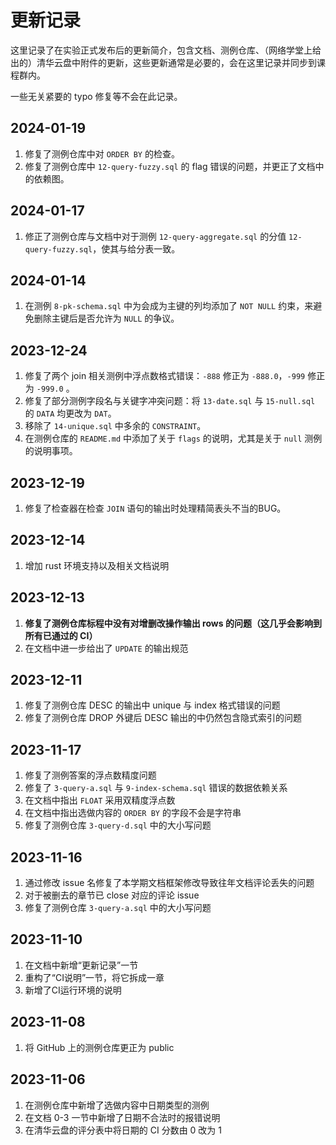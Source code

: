 # 更新记录

这里记录了在实验正式发布后的更新简介，包含文档、测例仓库、（网络学堂上给出的）清华云盘中附件的更新，这些更新通常是必要的，会在这里记录并同步到课程群内。

一些无关紧要的 typo 修复等不会在此记录。

## 2024-01-19
1. 修复了测例仓库中对 `ORDER BY` 的检查。
2. 修复了测例仓库中 `12-query-fuzzy.sql` 的 flag 错误的问题，并更正了文档中的依赖图。

## 2024-01-17
1. 修正了测例仓库与文档中对于测例 `12-query-aggregate.sql` 的分值 `12-query-fuzzy.sql`，使其与给分表一致。

## 2024-01-14
1. 在测例 `8-pk-schema.sql` 中为会成为主键的列均添加了 `NOT NULL` 约束，来避免删除主键后是否允许为 `NULL` 的争议。

## 2023-12-24
1. 修复了两个 join 相关测例中浮点数格式错误：`-888` 修正为 `-888.0`，`-999` 修正为 `-999.0` 。
2. 修复了部分测例字段名与关键字冲突问题：将 `13-date.sql` 与 `15-null.sql` 的 `DATA` 均更改为 `DAT`。
3. 移除了 `14-unique.sql` 中多余的 `CONSTRAINT`。
4. 在测例仓库的 `README.md` 中添加了关于 `flags` 的说明，尤其是关于 `null` 测例的说明事项。

## 2023-12-19
1. 修复了检查器在检查 `JOIN` 语句的输出时处理精简表头不当的BUG。

## 2023-12-14

1. 增加 rust 环境支持以及相关文档说明

## 2023-12-13

1. **修复了测例仓库标程中没有对增删改操作输出 rows 的问题（这几乎会影响到所有已通过的 CI）**
2. 在文档中进一步给出了 `UPDATE` 的输出规范

## 2023-12-11
1. 修复了测例仓库 DESC 的输出中 unique 与 index 格式错误的问题
2. 修复了测例仓库 DROP 外键后 DESC 输出的中仍然包含隐式索引的问题

## 2023-11-17
1. 修复了测例答案的浮点数精度问题
2. 修复了 `3-query-a.sql` 与 `9-index-schema.sql` 错误的数据依赖关系
3. 在文档中指出 `FLOAT` 采用双精度浮点数
4. 在文档中指出选做内容的 `ORDER BY` 的字段不会是字符串
5. 修复了测例仓库 `3-query-d.sql` 中的大小写问题

## 2023-11-16

1. 通过修改 issue 名修复了本学期文档框架修改导致往年文档评论丢失的问题
2. 对于被删去的章节已 close 对应的评论 issue
3. 修复了测例仓库 `3-query-a.sql` 中的大小写问题

## 2023-11-10

1. 在文档中新增“更新记录”一节
2. 重构了“CI说明”一节，将它拆成一章
3. 新增了CI运行环境的说明

## 2023-11-08

1. 将 GitHub 上的测例仓库更正为 public

## 2023-11-06

1. 在测例仓库中新增了选做内容中日期类型的测例
2. 在文档 0-3 一节中新增了日期不合法时的报错说明
3. 在清华云盘的评分表中将日期的 CI 分数由 0 改为 1


